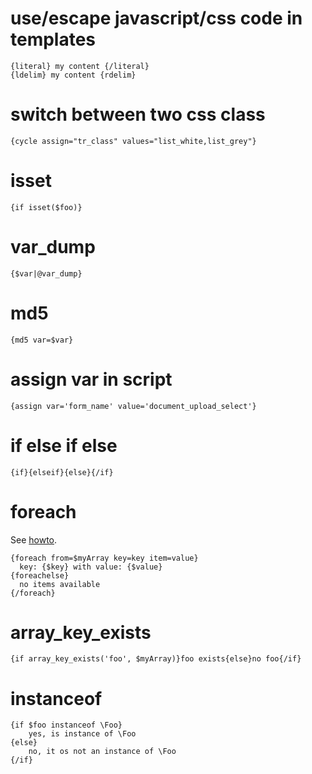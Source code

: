 # use/escape javascript/css code in templates

    {literal} my content {/literal}
    {ldelim} my content {rdelim} 

# switch between two css class

    {cycle assign="tr_class" values="list_white,list_grey"}

# isset

    {if isset($foo)}

# var_dump

    {$var|@var_dump}

# md5

    {md5 var=$var}

# assign var in script

    {assign var='form_name' value='document_upload_select'}

# if else if else

    {if}{elseif}{else}{/if}

# foreach

See [howto](http://www.smarty.net/docsv2/en/language.function.foreach).

    {foreach from=$myArray key=key item=value}
      key: {$key} with value: {$value}
    {foreachelse}
      no items available
    {/foreach}

# array_key_exists

    {if array_key_exists('foo', $myArray)}foo exists{else}no foo{/if}

# instanceof

    {if $foo instanceof \Foo}
        yes, is instance of \Foo
    {else}
        no, it os not an instance of \Foo
    {/if}
